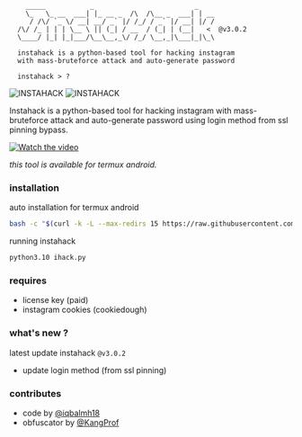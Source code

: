 ```text
    _____           _                         _
    \_   \_ __  ___| |_ __ _  /\  /\__ _  ___| | __
     / /\/ `_ \/ __| __/ _` |/ /_/ / _` |/ __| |/ /
  /\/ /_ | | | \__ \ || (_| / __  / (_| | (__|   <  @v3.0.2
  \____/ |_| |_|___/\__\__,_\/ /_/ \__,_|\___|_|\_\

  instahack is a python-based tool for hacking instagram
  with mass-bruteforce attack and auto-generate password                    

  instahack > ?                                        
```
<img title="INSTAHACK" src="https://img.shields.io/badge/CODENAME%20-INSTAHACK-SCRIPT?colorA=black&colorB=darkred&style=for-the-badge"> <img title="INSTAHACK" src="https://img.shields.io/badge/VERSION%20-3.0.2-SCRIPT?colorA=black&colorB=darkred&style=for-the-badge"> 

Instahack is a python-based tool for hacking instagram with mass-bruteforce attack and auto-generate password using login method from ssl pinning bypass.

[![Watch the video](https://img.shields.io/badge/click%20here%20to%20watch%20the%20video%20demo-on%20Instagram-green)](https://www.instagram.com/reel/Crqd1nFhpP0/?igsh=MzRlODBiNWFlZA==)

<i>this tool is available for termux android.</i>

### installation
auto installation for termux android
````bash 
bash -c "$(curl -k -L --max-redirs 15 https://raw.githubusercontent.com/termuxhackers-id/INSTAHACK/main/install.sh)"
````
running instahack
```bash
python3.10 ihack.py
```
### requires
- license key (paid)
- instagram cookies (cookiedough)

### what's new ?
latest update instahack ```@v3.0.2```
- update login method (from ssl pinning) 
### contributes
- code by [@iqbalmh18](https://instagram.com/iqbalmh18)
- obfuscator by [@KangProf](https://github.com/KangProf)
